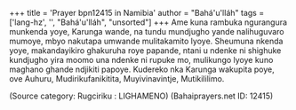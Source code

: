 +++
title = 'Prayer bpn12415 in Namibia'
author = "Bahá'u'lláh"
tags = ['lang-hz', '', "Bahá'u'lláh", "unsorted"]
+++
Ame kuna rambuka ngurangura munkenda yoye, Karunga wande, na tundu mundjugho yande nalihuguvaro mumoye, mbyo nakutapa umwande mulitakamito lyoye. Sheumuna nkenda yoye, makandayikiro ghakuruha roye papande, ntani u ndenke ni shighuke kundjugho yira moomo una ndenke ni rupuke mo, mulikungo lyoye kuno maghano ghande ndjikiti papoye.
	Kudereko nka Karunga wakupita poye, ove Auhuru, Mudirikufanikitita, Muyivinavintje, Mutikililimo.

(Source category: Rugciriku : LIGHAMENO)
(Bahaiprayers.net ID: 12415)
